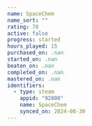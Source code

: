 ```yaml
---
name: SpaceChem
name_sort: ""
rating: 78
active: false
progress: started
hours_played: 15
purchased_on: .nan
started_on: .nan
beaten_on: .nan
completed_on: .nan
mastered_on: .nan
identifiers:
  - type: steam
    appid: "92800"
    name: SpaceChem
    synced_on: 2024-08-30
---
```

